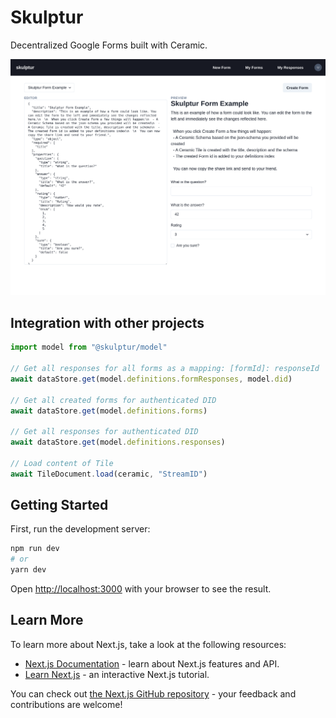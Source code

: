 # Skulptur

Decentralized Google Forms built with Ceramic.

![](screenshot.png)

## Integration with other projects

```js
import model from "@skulptur/model"

// Get all responses for all forms as a mapping: [formId]: responseId
await dataStore.get(model.definitions.formResponses, model.did)

// Get all created forms for authenticated DID
await dataStore.get(model.definitions.forms)

// Get all responses for authenticated DID
await dataStore.get(model.definitions.responses)

// Load content of Tile
await TileDocument.load(ceramic, "StreamID")
```

## Getting Started

First, run the development server:

```bash
npm run dev
# or
yarn dev
```

Open [http://localhost:3000](http://localhost:3000) with your browser to see the result.

## Learn More

To learn more about Next.js, take a look at the following resources:

- [Next.js Documentation](https://nextjs.org/docs) - learn about Next.js features and API.
- [Learn Next.js](https://nextjs.org/learn) - an interactive Next.js tutorial.

You can check out [the Next.js GitHub repository](https://github.com/vercel/next.js/) - your feedback and contributions are welcome!
